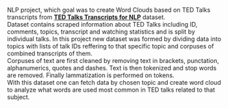 NLP project, which goal was to create Word Clouds based on TED Talks transcripts from __[TED Talks Transcripts for NLP](https://www.kaggle.com/datasets/miguelcorraljr/ted-ultimate-dataset)__ dataset.  
Dataset contains scraped information about TED Talks including ID, comments, topics, transcript and watching statistics and is split by individual talks. In this project new dataset was formed by dividing data into topics with lists of talk IDs reffering to that specific topic and corpuses of combined transcripts of them.  
Corpuses of text are first cleaned by removing text in brackets, punctation, alphanumerics, quotes and dashes. Text is then tokenized and stop words are removed. Finally lammatization is performed on tokens.  
With this dataset one can fetch data by chosen topic and create word cloud to analyze what words are used most common in TED talks related to that subject.